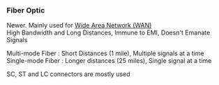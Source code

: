 ### Fiber Optic

Newer. Mainly used for [Wide Area Network (WAN)](../WAN%20%28Wide%20Area%20Network%29/Wide%20Area%20Network%20%28WAN%29.md)  
High Bandwidth and Long Distances, Immune to EMI, Doesn't Emanate Signals

Multi-mode Fiber : Short Distances (1 mile), Multiple signals at a time  
Single-mode Fiber : Longer distances (25 miles), Single signal at a time

SC, ST and LC connectors are mostly used
